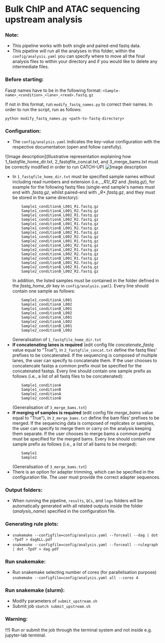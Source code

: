 # Bulk ChIP and ATAC sequencing upstream analysis

### Note:
- This pipeline works with both single and paired-end fastq data.
- This pipeline will run all the analyses in this folder, within the ```config/analysis.yaml``` you can specify where to move all the final analysis files to within your directory and if you would like to delete any intermediate files.

### Before starting:
Fasqt names have to be in the following format: 
```<Sample-name>_<condition>_<lane>_<read>.fastq.gz```

If not in this format, run ```modify_fastq_names.py``` to correct their names. In order to run the script, run as follows:

    python modify_fastq_names.py <path-to-fastq-directory>

### Configuration:
- The ```config/analysis.yaml``` indicates the *key*-*value* configuration with the respective documentation (open and follow carefully).

![Image description](Illustrative representation explaining how 1_fastqfile_home_dir.txt, 2_fastqfile_concat.txt, and 3_merge_bams.txt must be correctly modified in order to run CATCH-UP)
<img
  src="images/formatting.png"
  alt="Image description"
  title="Image description"
  style="display: inline-block; margin: 0 auto; max-width: 300px">
  
- In ```1_fastqfile_home_dir.txt``` must be specified sample names without including read numbers and extension (i.e., *_R1/_R2* and *.fastq.gz*), for example for the following fastq files (single-end sample's names must end with *.fastq.gz*, whilst paired-end with *_R+.fastq.gz*, and they must be stored in the same directory):
    ```
        Sample1_conditionA_L001_R1.fastq.gz
        Sample1_conditionA_L001_R2.fastq.gz
        Sample1_conditionA_L002_R1.fastq.gz
        Sample1_conditionA_L002_R2.fastq.gz
        Sample1_conditionB_L001_R1.fastq.gz
        Sample1_conditionB_L001_R2.fastq.gz
        Sample1_conditionB_L002_R1.fastq.gz
        Sample1_conditionB_L002_R2.fastq.gz
        Sample2_conditionA_L001_R1.fastq.gz
        Sample2_conditionA_L001_R2.fastq.gz
        Sample2_conditionA_L002_R1.fastq.gz
        Sample2_conditionA_L002_R2.fastq.gz
        Sample2_conditionB_L001_R1.fastq.gz
        Sample2_conditionB_L001_R2.fastq.gz
        Sample2_conditionB_L002_R1.fastq.gz
        Sample2_conditionB_L002_R2.fastq.gz
    ```
    In addition, the listed samples must be contained in the folder defined in the *fastq_home_dir* key in ```config/analysis.yaml```). Every line should contain one sample as follows:
    ```
        Sample1_conditionA_L001
        Sample1_conditionA_L002
        Sample1_conditionB_L001
        Sample1_conditionB_L002
        Sample2_conditionA_L001
        Sample2_conditionA_L002
        Sample2_conditionB_L001
        Sample2_conditionB_L002
    ```
    Generalisation of ```1_fastqfile_home_dir.txt``` 
- **If concatenating lanes is required** (edit config file *concatenate_fastq* value equal to "True"), in ```2_fastqfile_concat.txt``` define the fastq files' prefixes to be concatenated. If the sequencing is composed of multiple lanes, the user can specify to concatenate them. If the user chooses to concatencate fastqs a common prefix must be specified for the concatenated fastqs. Every line should contain one sample prefix as follows (i.e., a list of all fastq files to be concatenated):
    ```
        Sample1_conditionA
        Sample1_conditionB
        Sample2_conditionA
        Sample2_conditionB
    ```
    (Generalisation of ```3_merge_bams.txt```)
- **If merging of samples is required** (edit config file *merge_bams* value equal to "True"), in ```3_merge_bams.txt``` define the bam files' prefixes to be merged. If the sequencing data is composed of replicates or samples, the user can specify to merge them or carry on the analysis keeping them separate. If the user chooses to merge bams a common prefix must be specified for the merged bams. Every line should contain one sample prefix as follows (i.e., a list of all bams to be merged):
    ```
        Sample1
        Sample2
    ```
    (Generalisation of ```3_merge_bams.txt```)
- There is an option for adapter trimming, which can be specified in the configuration file. The user must provide the correct adapter sequences.

### Output folders:
- When running the pipeline, ```results```, ```QCs```, and ```logs``` folders will be automatically generated with all related outputs inside the folder (*analysis_name*) specified in the configuration file.

### Generating rule plots:
- ```snakemake --configfile=config/analysis.yaml --forceall --dag | dot -Tpdf > dagALL.pdf```
- ```snakemake --configfile=config/analysis.yaml --forceall --rulegraph | dot -Tpdf > dag.pdf```

### Run snakemake:
- Run snakemake selecting number of cores (for parallelisation purpose) ```snakemake --configfile=config/analysis.yaml all --cores 4```

### Run snakemake (slurm):
- Modify parameters of ```submit_upstream.sh```
- Submit job ```sbatch submit_upstream.sh```

### Warning:
!!!) Run or submit the job through the terminal system and not inside e.g. jupyter-lab terminal.
